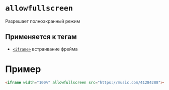 # `allowfullscreen`

Разрешает полноэкранный режим

## Применяется к тегам

- [`<iframe>`](<../TAGS MEDIA/iframe.md>) встраивание фрейма

# Пример

```html
<iframe width="100%" allowfullscreen src="https://music.com/41284288"></iframe>
```
